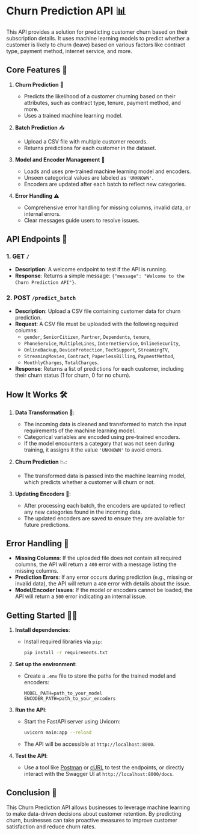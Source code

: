 # Churn Prediction API 📊

This API provides a solution for predicting customer churn based on their subscription details. It uses machine learning models to predict whether a customer is likely to churn (leave) based on various factors like contract type, payment method, internet service, and more.

## Core Features 🚀

1. **Churn Prediction** 🔮  
   - Predicts the likelihood of a customer churning based on their attributes, such as contract type, tenure, payment method, and more.  
   - Uses a trained machine learning model.

2. **Batch Prediction** 📥  
   - Upload a CSV file with multiple customer records.  
   - Returns predictions for each customer in the dataset.

3. **Model and Encoder Management** 🔧  
   - Loads and uses pre-trained machine learning model and encoders.  
   - Unseen categorical values are labeled as `'UNKNOWN'`.  
   - Encoders are updated after each batch to reflect new categories.

4. **Error Handling** ⚠️  
   - Comprehensive error handling for missing columns, invalid data, or internal errors.  
   - Clear messages guide users to resolve issues.


## API Endpoints 🔌

### 1. **GET `/`**
   - **Description**: A welcome endpoint to test if the API is running.
   - **Response**: Returns a simple message: `{"message": "Welcome to the Churn Prediction API"}`.

### 2. **POST `/predict_batch`**
   - **Description**: Upload a CSV file containing customer data for churn prediction.
   - **Request**: A CSV file must be uploaded with the following required columns:
     - `gender`, `SeniorCitizen`, `Partner`, `Dependents`, `tenure`, 
     - `PhoneService`, `MultipleLines`, `InternetService`, `OnlineSecurity`, 
     - `OnlineBackup`, `DeviceProtection`, `TechSupport`, `StreamingTV`, 
     - `StreamingMovies`, `Contract`, `PaperlessBilling`, `PaymentMethod`, 
     - `MonthlyCharges`, `TotalCharges`.
   - **Response**: Returns a list of predictions for each customer, including their churn status (1 for churn, 0 for no churn).

## How It Works 🛠️

1. **Data Transformation** 🧹:
   - The incoming data is cleaned and transformed to match the input requirements of the machine learning model. 
   - Categorical variables are encoded using pre-trained encoders.
   - If the model encounters a category that was not seen during training, it assigns it the value `'UNKNOWN'` to avoid errors.
   
2. **Churn Prediction** 📉:
   - The transformed data is passed into the machine learning model, which predicts whether a customer will churn or not.
   
3. **Updating Encoders** 🔄:
   - After processing each batch, the encoders are updated to reflect any new categories found in the incoming data.
   - The updated encoders are saved to ensure they are available for future predictions.

## Error Handling 🚨

- **Missing Columns**: If the uploaded file does not contain all required columns, the API will return a `400` error with a message listing the missing columns.
- **Prediction Errors**: If any error occurs during prediction (e.g., missing or invalid data), the API will return a `400` error with details about the issue.
- **Model/Encoder Issues**: If the model or encoders cannot be loaded, the API will return a `500` error indicating an internal issue.

## Getting Started 🏃‍♂️

1. **Install dependencies**:
   - Install required libraries via `pip`:
     ```bash
     pip install -r requirements.txt
     ```

2. **Set up the environment**:
   - Create a `.env` file to store the paths for the trained model and encoders:
     ```env
     MODEL_PATH=path_to_your_model
     ENCODER_PATH=path_to_your_encoders
     ```

3. **Run the API**:
   - Start the FastAPI server using Uvicorn:
     ```bash
     uvicorn main:app --reload
     ```
   - The API will be accessible at `http://localhost:8000`.

4. **Test the API**:
   - Use a tool like [Postman](https://www.postman.com/) or [cURL](https://curl.se/) to test the endpoints, or directly interact with the Swagger UI at `http://localhost:8000/docs`.

## Conclusion 🎯

This Churn Prediction API allows businesses to leverage machine learning to make data-driven decisions about customer retention. By predicting churn, businesses can take proactive measures to improve customer satisfaction and reduce churn rates.

